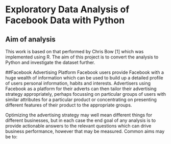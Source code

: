

#  Exploratory Data Analysis of Facebook  Data with Python

##  Aim of analysis
This work is based on that performed by Chris Bow [1] which was implemented using R. The aim of this project is to convert the analysis to Python and investigate the dataset further.

##Facebook Advertising Platform
Facebook users provide Facebook with a huge wealth of information which can be used to build up a detailed profile of users personal information, habits and interests. Advertisers using Facebook as a platform for their adverts can then tailor their advertising strategy appropriately, perhaps focussing on particular groups of users with similar attributes for a particular product or concentrating on presenting different features of their product to the appropriate groups.

Optimizing the advertising strategy may well mean different things for different businesses, but in each case the end goal of any analysis is to provide actionable answers to the relevant questions which can drive business performance, however that may be measured. Common aims may be to:

